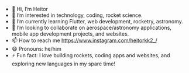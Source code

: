 - 👋 Hi, I’m Heitor
- 👀 I’m interested in technology, coding, rocket science.
- 🌱 I’m currently learning Flutter, web development, rocketry, astronomy.
- 💞️ I’m looking to collaborate on aerospace/astronomy applications, mobile app development projects, and websites.
- 📫 How to reach me https://www.instagram.com/heitorkk2_/
- 😄 Pronouns: he/him
- ⚡ Fun fact: I love building rockets, coding apps and websites, and exploring new languages in my spare time!

<!---
Heitorkk2/Heitorkk2 is a ✨ special ✨ repository because its `README.md` (this file) appears on your GitHub profile.
You can click the Preview link to take a look at your changes.
--->
